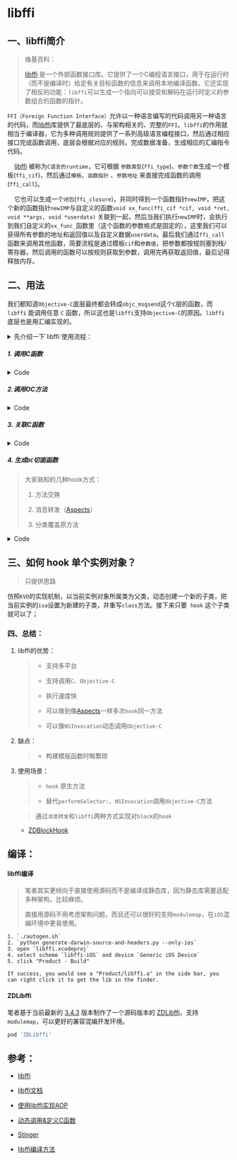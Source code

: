 # libffi

## 一、libffi简介

>  维基百科： 
>
> [libffi](https://github.com/libffi/libffi) 是一个外部函数接口库。它提供了一个C编程语言接口，用于在运行时（而不是编译时）给定有关目标函数的信息来调用本地编译函数。它还实现了相反的功能：`libffi`可以生成一个指向可以接受和解码在运行时定义的参数组合的函数的指针。

`FFI（Foreign Function Interface）`允许以一种语言编写的代码调用另一种语言的代码，而[libffi](https://github.com/libffi/libffi)库提供了最底层的、与架构相关的、完整的`FFI`。`libffi`的作用就相当于编译器，它为多种调用规则提供了一系列高级语言编程接口，然后通过相应接口完成函数调用，底层会根据对应的规则，完成数据准备，生成相应的汇编指令代码。

    [libffi](https://github.com/libffi/libffi) 被称为`C语言的runtime`，它可根据 `参数类型`(`ffi_type`)、`参数个数`生成一个模板(`ffi_cif`)，然后通过`模板`、`函数指针` 、`参数地址` 来直接完成函数的调用(`ffi_call`)。

    它也可以生成一个`闭包`(`ffi_closure`)，并同时得到一个函数指针`newIMP`，把这个新的函数指针`newIMP`与自定义的函数`void xx_func(ffi_cif *cif, void *ret, void **args, void *userdata)` 关联到一起，然后当我们执行`newIMP`时，会执行到我们自定义的`xx_func_`函数里（这个函数的参数格式是固定的），这里我们可以获得所有参数的地址和返回值以及自定义数据`userdata`。最后我们通过`ffi_call`函数来调用其他函数，简要流程是通过模板`cif`和`参数值`，把参数都按规则塞到栈/寄存器，然后调用的函数可以按规则获取到参数，调用完再获取返回值，最后记得释放内存。

## 二、用法

我们都知道`Objective-C`底层最终都会转成`objc_msgsend`这个`C`层的函数，而 `libffi` 能调用任意 `C` 函数，所以这也是`libffi`支持`Objective-C`的原因。`libffi`底层也是用汇编实现的。

<details close>
<summary> 先介绍一下`libffi`使用流程： </summary>

```c
//1. 生成参数类型列表
根据方法签名获取参数类型，然后转换成`ffi_type`类型

//2. 创建函数模版
ffi_status ffi_prep_cif(ffi_cif *cif,
            ffi_abi abi,
            unsigned int nargs,
            ffi_type *rtype,
            ffi_type **atypes);

//3. 如果需要用到切面，用下面函数生成一个`ffi_closure`闭包，否则直接执行第5步
void *ffi_closure_alloc(size_t size, void **code);
//4. 生成一个函数指针，并把闭包和函数指针绑定到函数模版上
ffi_status ffi_prep_closure_loc(ffi_closure*,
              ffi_cif *,
              void (*fun)(ffi_cif*,void*,void**,void*), //cif指针、返回值、参数列表、user_data
              void *user_data,    
              void*codeloc);    // 函数指针，执行函数实体

//5. 调用函数
void ffi_call(ffi_cif *cif,
          void (*fn)(void),
          void *rvalue,
          void **avalue);

//6. 在合适的时机释放`ffi_closure`
ffi_closure_free(void *)
```

</details>


##### 1. 调用C函数

<details>
<summary> Code </summary>

```c
int cFunc(int a , int b) {
    int x = a + b;
    return x;
}

- (void)testCallCFunc {
    ffi_cif cif;
    ffi_type *argTypes[] = {&ffi_type_sint, &ffi_type_sint};
    ffi_prep_cif(&cif, FFI_DEFAULT_ABI, 2, &ffi_type_sint, argTypes);

    int a = 123;
    int b = 456;
    void *args[] = {&a, &b};
    int retValue;
    ffi_call(&cif, (void *)cFunc, &retValue, args);
}
```

</details>


##### 2.调用OC方法

<details close>
<summary> Code </summary>

```objectivec
// 直接调用OC方法
- (void)testCallObjc {
    SEL selector = @selector(a:b:c:);
    NSMethodSignature *signature = [self methodSignatureForSelector:selector];

    ffi_cif cif;
    ffi_type *argTypes[] = {&ffi_type_pointer, &ffi_type_pointer, &ffi_type_sint, &ffi_type_pointer, &ffi_type_pointer};
    ffi_prep_cif(&cif, FFI_DEFAULT_ABI, (uint32_t)signature.numberOfArguments, &ffi_type_pointer, argTypes);

    NSInteger arg1 = 100;
    NSString *arg2 = @"hello";
    id arg3 = NSObject.class;
    void *args[] = {&self, &selector, &arg1, &arg2, &arg3};
    __unsafe_unretained id ret = nil;
    IMP func = [self methodForSelector:selector];
    ffi_call(&cif, func, &ret, args);
    NSLog(@"===== %@", ret);
}

- (id)a:(NSInteger)a b:(NSString *)b c:(NSObject *)c {
    NSString *ret = [NSString stringWithFormat:@"%zd + %@ + %@", a, b, c];
    NSLog(@"result = %@", ret);
    return ret;
}
```

</details>


##### 3. 关联C函数

<details close>
<summary> Code </summary>

```c
static void bindCFunc(ffi_cif *cif, int *ret, void **args, void *userdata) {
    struct UserData ud = *(struct UserData *)userdata;
    *ret = 999;
    printf("==== %s, %d\n", ud.c, *(int *)ret);

    //ffi_call(cif, ud.imp, ret, args); //再调用此方法会进入死循环
}

- (void)testBindCFunc {
    ffi_cif cif;
    ffi_type *argTypes[] = {&ffi_type_sint, &ffi_type_sint, &ffi_type_sint};
    ffi_prep_cif(&cif, FFI_DEFAULT_ABI, 3, &ffi_type_sint, argTypes);

    // 新定义一个C函数指针
    int(*newCFunc)(int, int, int);
    ffi_closure *cloure = ffi_closure_alloc(sizeof(ffi_closure), (void *)&newCFunc);
    struct UserData userdata = {"圣诞快乐", 8888, newCFunc};
    // 将newCFunc与bingCFunc关联
    ffi_status status = ffi_prep_closure_loc(cloure, &cif, (void *)bindCFunc, &userdata, newCFunc);
    if (status != FFI_OK) {
        NSLog(@"新函数指针生成失败");
        return;
    }

    int ret = newCFunc(11, 34, 24);
    printf("********** %d\n", ret);

    ffi_closure_free(cloure);
}
```

</details>


##### 4. 生成`OC`切面函数

>  大家熟知的几种hook方式：
> 
> 1. 方法交换
> 
> 2. 消息转发（[Aspects](https://github.com/steipete/Aspects)）
> 
> 3. 分类覆盖原方法

<details close>
<summary> Code </summary>

```objectivec
static void zdfunc(ffi_cif *cif, void *ret, void **args, void *userdata) {
    ZDFfiHookInfo *info = (__bridge ZDFfiHookInfo *)userdata;

    // 打印参数
    NSMethodSignature *methodSignature = info.signature;
    NSInteger beginIndex = 2;
    if (info.isBlock) {
        beginIndex = 1;
    }
    for (NSInteger i = beginIndex; i < methodSignature.numberOfArguments; ++i) {
        id argValue = ZD_ArgumentAtIndex(methodSignature, ret, args, userdata, i);
        NSLog(@"arg ==> index: %ld, value: %@", i, argValue);
    }

    // 根据cif (函数原型，函数指针，返回值内存指针，函数参数) 调用这个函数
    ffi_call(&(info->_cif), info->_originalIMP, ret, args);
}

- (void)testHookOC {
    SEL selector = @selector(x:y:z:);
    NSMethodSignature *signature = [self methodSignatureForSelector:selector];
    IMP originIMP = [self methodForSelector:selector];


    ffi_type *argTypes[] = {&ffi_type_pointer, &ffi_type_pointer, &ffi_type_sint, &ffi_type_pointer, &ffi_type_pointer};

    ffi_cif cif;
    ffi_prep_cif(&cif, FFI_DEFAULT_ABI, (uint32_t)signature.numberOfArguments, &ffi_type_pointer, argTypes);

    IMP newIMP = NULL;
    ffi_closure *cloure = ffi_closure_alloc(sizeof(ffi_closure), (void *)&newIMP);
    ZDFfiHookInfo *info = ({
        ZDFfiHookInfo *model = ZDFfiHookInfo.new;
        model->_cif = cif;
        model->_argTypes = argTypes;
        model->_closure = cloure;
        model->_originalIMP = originIMP;
        model->_newIMP = newIMP;
        model.signature = signature;
        model;
    });
    ffi_status status = ffi_prep_closure_loc(cloure, &cif, zdfunc, (__bridge void *)info, newIMP);
    if (status != FFI_OK) {
        NSLog(@"新函数指针生成失败");
        return;
    }

    //替换实现
    Method method = class_getInstanceMethod(self.class, selector);
    method_setImplementation(method, newIMP);

    NSInteger arg1 = 100;
    NSString *arg2 = @"Zero.D.Saber";
    id arg3 = @(909090);
    [self x:arg1 y:arg2 z:arg3];
}

- (id)x:(NSInteger)a y:(NSString *)b z:(id)c {
    NSString *ret = [NSString stringWithFormat:@"%zd + %@ + %@", a, b, c];
    NSLog(@"result = %@", ret);
    return ret;
}
```

</details>


## 三、如何 hook 单个实例对象？

> 只提供思路

仿照`KVO`的实现机制，以当前实例对象所属类为父类，动态创建一个新的子类，把当前实例的`isa`设置为新建的子类，并重写`class`方法。接下来只要  `hook` 这个子类就可以了；

### 四、总结：

1. libffi的优势：
   
   > + 支持多平台
   > 
   > + 支持调用`C`、`Objective-C`
   > 
   > + 执行速度快
   > 
   > + 可以做到像[Aspects](https://github.com/steipete/Aspects)一样多次`hook`同一方法
   > 
   > + 可以像`NSInvocation`动态调用`Objective-C`

2. 缺点：
   
   > + 构建模版函数时略繁琐

3. 使用场景：
   
   > + `hook` 原生方法
   > 
   > + 替代`performSelector:`、`NSInvocation`调用`Objective-C`方法
   

    > 通过`消息转发`和`libffi`两种方式实现对`block`的`hook`

    + [ZDBlockHook](https://github.com/faimin/ZDBlockHook)

## 编译：

#### libffi编译

> 笔者其实更倾向于直接使用源码而不是编译成静态库，因为静态库需要适配多种架构，比较麻烦。
>
> 直接用源码不用考虑架构问题，而且还可以很好的支持`modulemap`，在`iOS`混编环境中更易使用。

```shell
1. `./autogen.sh`
2. `python generate-darwin-source-and-headers.py --only-ios`
3. open `libffi.xcodeproj`
4. select scheme `libffi-iOS` and device `Generic iOS Device`
5. click "Product - Build"

If success, you would see a "Product/libffi.a" in the side bar, you can right click it to get the lib in the finder.
```

#### ZDLibffi

笔者基于当前最新的 [3.4.3](https://github.com/libffi/libffi/releases/tag/v3.4.3) 版本制作了一个源码版本的 [ZDLibffi](https://github.com/faimin/ZDLibffi_iOS)，支持`modulemap`，可以更好的兼容混编开发环境。

```ruby
pod 'ZDLibffi'
```

## 参考：

- [libffi](https://github.com/libffi/libffi)

- [libffi文档](http://www.chiark.greenend.org.uk/doc/libffi-dev/html/Index.html#Index)

- [使用libffi实现AOP](https://juejin.im/post/5a600d20518825732c539622)

- [动态调用&定义C函数](https://www.jianshu.com/p/92d4c06223e7)

- [Stinger](https://github.com/eleme/Stinger)

- [libffi编译方法](https://github.com/libffi/libffi/issues/510#issuecomment-654689416)

